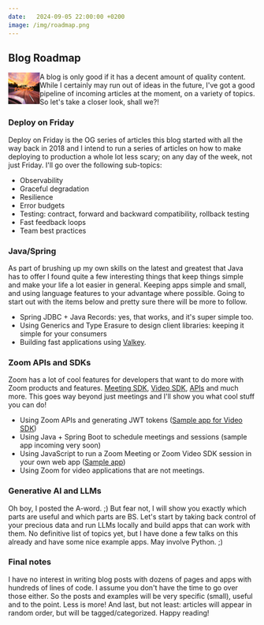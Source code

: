 ```yaml
---
date:   2024-09-05 22:00:00 +0200
image: /img/roadmap.png
---
```


## Blog Roadmap

<img align="left" src="/img/roadmap.png" width="64"/>A blog is only good if it has a decent amount of quality content. While I certainly may run out of ideas in the future, I've got a good pipeline of incoming articles at the moment, on a variety of topics. So let's take a closer look, shall we?!

### Deploy on Friday
Deploy on Friday is the OG series of articles this blog started with all the way back in 2018 and I intend to run a series of articles on how to make deploying to production a whole lot less scary; on any day of the week, not just Friday. I'll go over the following sub-topics:

* Observability
* Graceful degradation
* Resilience
* Error budgets
* Testing: contract, forward and backward compatibility, rollback testing
* Fast feedback loops
* Team best practices

### Java/Spring
As part of brushing up my own skills on the latest and greatest that Java has to offer I found quite a few interesting things that keep things simple and make your life a lot easier in general. Keeping apps simple and small, and using language features to your advantage where possible. Going to start out with the items below and pretty sure there will be more to follow.

* Spring JDBC + Java Records: yes, that works, and it's super simple too.
* Using Generics and Type Erasure to design client libraries: keeping it simple for your consumers
* Building fast applications using [Valkey](https://valkey.io/).

### Zoom APIs and SDKs
Zoom has a lot of cool features for developers that want to do more with Zoom products and features. [Meeting SDK](https://developers.zoom.us/docs/meeting-sdk/), [Video SDK](https://developers.zoom.us/docs/video-sdk/), [APIs](https://developers.zoom.us/docs/api/) and much more. This goes way beyond just meetings and I'll show you what cool stuff you can do!

* Using Zoom APIs and generating JWT tokens ([Sample app for Video SDK](https://github.com/NLxAROSA/zoom-vdsk-auth-endpoint))
* Using Java + Spring Boot to schedule meetings and sessions (sample app incoming very soon)
* Using JavaScript to run a Zoom Meeting or Zoom Video SDK session in your own web app ([Sample app](https://github.com/zoom/videosdk-ui-toolkit-javascript-sample))
* Using Zoom for video applications that are not meetings.

### Generative AI and LLMs
Oh boy, I posted the A-word. ;) But fear not, I will show you exactly which parts are useful and which parts are BS. Let's start by taking back control of your precious data and run LLMs locally and build apps that can work with them. No definitive list of topics yet, but I have done a few talks on this already and have some nice example apps. May involve Python. ;)

### Final notes
I have no interest in writing blog posts with dozens of pages and apps with hundreds of lines of code. I assume you don't have the time to go over those either. So the posts and examples will be very specific (small), useful and to the point. Less is more! And last, but not least: articles will appear in random order, but will be tagged/categorized. Happy reading!